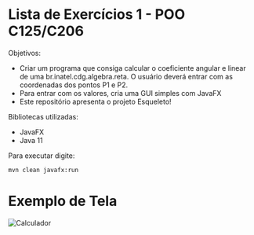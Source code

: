 # Lista de Exercícios 1 - POO C125/C206

Objetivos: 
* Criar um programa que consiga calcular o coeficiente angular e linear de uma br.inatel.cdg.algebra.reta. O usuário deverá entrar com as coordenadas dos pontos P1 e P2.
* Para entrar com os valores, cria uma GUI simples com JavaFX
* Este repositório apresenta o projeto Esqueleto!

Bibliotecas utilizadas:
* JavaFX
* Java 11 

Para executar digite: 
```
mvn clean javafx:run
```

# Exemplo de Tela

![Calculador](/lista-1.PNG)


